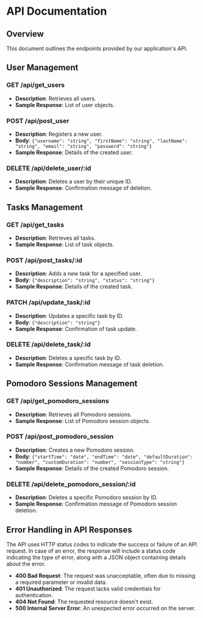 # API Documentation

## Overview
This document outlines the endpoints provided by our application's API. 

## User Management

### GET /api/get_users
- **Description**: Retrieves all users.
- **Sample Response**: List of user objects.

### POST /api/post_user
- **Description**: Registers a new user.
- **Body**: `{"username": "string", "firstName": "string", "lastName": "string", "email": "string", "password": "string"}`
- **Sample Response**: Details of the created user.

### DELETE /api/delete_user/:id
- **Description**: Deletes a user by their unique ID.
- **Sample Response**: Confirmation message of deletion.

## Tasks Management

### GET /api/get_tasks
- **Description**: Retrieves all tasks.
- **Sample Response**: List of task objects.

### POST /api/post_tasks/:id
- **Description**: Adds a new task for a specified user.
- **Body**: `{"description": "string", "status": "string"}`
- **Sample Response**: Details of the created task.

### PATCH /api/update_task/:id
- **Description**: Updates a specific task by ID.
- **Body**: `{"description": "string"}`
- **Sample Response**: Confirmation of task update.

### DELETE /api/delete_task/:id
- **Description**: Deletes a specific task by ID.
- **Sample Response**: Confirmation message of task deletion.

## Pomodoro Sessions Management

### GET /api/get_pomodoro_sessions
- **Description**: Retrieves all Pomodoro sessions.
- **Sample Response**: List of Pomodoro session objects.

### POST /api/post_pomodoro_session
- **Description**: Creates a new Pomodoro session.
- **Body**: `{"startTime": "date", "endTime": "date", "defaultDuration": "number", "customDuration": "number", "sessionType": "string"}`
- **Sample Response**: Details of the created Pomodoro session.

### DELETE /api/delete_pomodoro_session/:id
- **Description**: Deletes a specific Pomodoro session by ID.
- **Sample Response**: Confirmation message of Pomodoro session deletion.

## Error Handling in API Responses

The API uses HTTP status codes to indicate the success or failure of an API request. In case of an error, the response will include a status code indicating the type of error, along with a JSON object containing details about the error.

- **400 Bad Request**: The request was unacceptable, often due to missing a required parameter or invalid data.
- **401 Unauthorized**: The request lacks valid credentials for authentication.
- **404 Not Found**: The requested resource doesn't exist.
- **500 Internal Server Error**: An unexpected error occurred on the server.